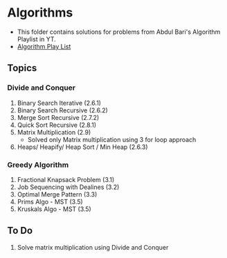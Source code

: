 # Algorithms

- This folder contains solutions for problems from Abdul Bari's Algorithm Playlist in YT.
- [Algorithm Play List](https://www.youtube.com/playlist?list=PLDN4rrl48XKpZkf03iYFl-O29szjTrs_O)

## Topics

### Divide and Conquer

1. Binary Search Iterative (2.6.1)
2. Binary Search Recursive (2.6.2)
3. Merge Sort Recursive (2.7.2)
4. Quick Sort Recursive (2.8.1)
5. Matrix Multiplication (2.9)
    - Solved only Matrix multiplication using 3 for loop approach
6. Heaps/ Heapify/ Heap Sort / Min Heap (2.6.3)

### Greedy Algorithm

1. Fractional Knapsack Problem (3.1)
2. Job Sequencing with Dealines (3.2)
3. Optimal Merge Pattern (3.3)
4. Prims Algo - MST (3.5)
5. Kruskals Algo - MST (3.5)




## To Do
1. Solve matrix multiplication using Divide and Conquer

